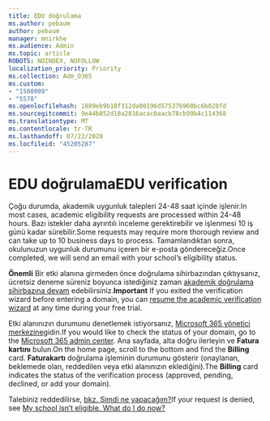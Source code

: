 ```yaml
---
title: EDU doğrulama
ms.author: pebaum
author: pebaum
manager: mnirkhe
ms.audience: Admin
ms.topic: article
ROBOTS: NOINDEX, NOFOLLOW
localization_priority: Priority
ms.collection: Adm_O365
ms.custom:
- "1500009"
- "5578"
ms.openlocfilehash: 1889eb9b18f312da00196d575376960bc6b028fd
ms.sourcegitcommit: 9e44b852d18a2816acac0aacb78cb99b4c114368
ms.translationtype: MT
ms.contentlocale: tr-TR
ms.lasthandoff: 07/22/2020
ms.locfileid: "45205287"
---
```

# <a name="edu-verification"></a><span data-ttu-id="49439-102">EDU doğrulama</span><span class="sxs-lookup"><span data-stu-id="49439-102">EDU verification</span></span>

<span data-ttu-id="49439-103">Çoğu durumda, akademik uygunluk talepleri 24-48 saat içinde işlenir.</span><span class="sxs-lookup"><span data-stu-id="49439-103">In most cases, academic eligibility requests are processed within 24-48 hours.</span></span> <span data-ttu-id="49439-104">Bazı istekler daha ayrıntılı inceleme gerektirebilir ve işlenmesi 10 iş günü kadar sürebilir.</span><span class="sxs-lookup"><span data-stu-id="49439-104">Some requests may require more thorough review and can take up to 10 business days to process.</span></span> <span data-ttu-id="49439-105">Tamamlandıktan sonra, okulunuzun uygunluk durumunu içeren bir e-posta göndereceğiz.</span><span class="sxs-lookup"><span data-stu-id="49439-105">Once completed, we will send an email with your school’s eligibility status.</span></span>

<span data-ttu-id="49439-106">**Önemli** Bir etki alanına girmeden önce doğrulama sihirbazından çıktıysanız, ücretsiz deneme süreniz boyunca istediğiniz zaman [akademik doğrulama sihirbazına devam](https://go.microsoft.com/fwlink/p/?linkid=2135255) edebilirsiniz.</span><span class="sxs-lookup"><span data-stu-id="49439-106">**Important** If you exited the verification wizard before entering a domain, you can [resume the academic verification wizard](https://go.microsoft.com/fwlink/p/?linkid=2135255) at any time during your free trial.</span></span>

<span data-ttu-id="49439-107">Etki alanınızın durumunu denetlemek istiyorsanız, [Microsoft 365 yönetici merkezine](https://go.microsoft.com/fwlink/p/?linkid=2024339)gidin.</span><span class="sxs-lookup"><span data-stu-id="49439-107">If you would like to check the status of your domain, go to the [Microsoft 365 admin center](https://go.microsoft.com/fwlink/p/?linkid=2024339).</span></span> <span data-ttu-id="49439-108">Ana sayfada, alta doğru ilerleyin ve **Fatura kartını** bulun.</span><span class="sxs-lookup"><span data-stu-id="49439-108">On the home page, scroll to the bottom and find the **Billing** card.</span></span> <span data-ttu-id="49439-109">**Faturakartı** doğrulama işleminin durumunu gösterir (onaylanan, beklemede olan, reddedilen veya etki alanınızın eklediğini).</span><span class="sxs-lookup"><span data-stu-id="49439-109">The **Billing** card indicates the status of the verification process (approved, pending, declined, or add your domain).</span></span>

<span data-ttu-id="49439-110">Talebiniz reddedilirse, [bkz. Şimdi ne yapacağım?](https://docs.microsoft.com/microsoft-365/commerce/subscriptions/verify-academic-eligibility#my-school-isnt-eligible-what-do-i-do-now)</span><span class="sxs-lookup"><span data-stu-id="49439-110">If your request is denied, see [My school isn’t eligible. What do I do now?](https://docs.microsoft.com/microsoft-365/commerce/subscriptions/verify-academic-eligibility#my-school-isnt-eligible-what-do-i-do-now)</span></span>